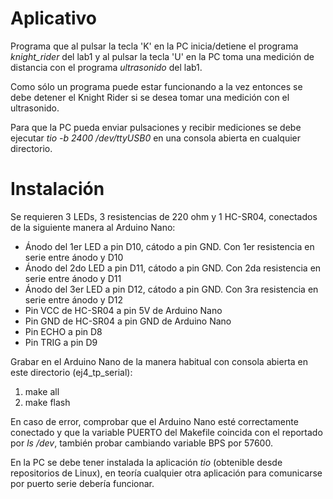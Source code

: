 # Aplicativo

Programa que al pulsar la tecla 'K' en la PC inicia/detiene el programa *knight_rider* del lab1 y al pulsar la tecla 'U' en la PC toma una medición de distancia con el programa *ultrasonido* del lab1.

Como sólo un programa puede estar funcionando a la vez entonces se debe detener el Knight Rider si se desea tomar una medición con el ultrasonido.

Para que la PC pueda enviar pulsaciones y recibir mediciones se debe ejecutar *tio -b 2400 /dev/ttyUSB0* en una consola abierta en cualquier directorio.

# Instalación

Se requieren 3 LEDs, 3 resistencias de 220 ohm y 1 HC-SR04, conectados de la siguiente manera al Arduino Nano:
- Ánodo del 1er LED a pin D10, cátodo a pin GND. Con 1er resistencia en serie entre ánodo y D10
- Ánodo del 2do LED a pin D11, cátodo a pin GND. Con 2da resistencia en serie entre ánodo y D11
- Ánodo del 3er LED a pin D12, cátodo a pin GND. Con 3ra resistencia en serie entre ánodo y D12
- Pin VCC de HC-SR04 a pin 5V de Arduino Nano
- Pin GND de HC-SR04 a pin GND de Arduino Nano
- Pin ECHO a pin D8
- Pin TRIG a pin D9

Grabar en el Arduino Nano de la manera habitual con consola abierta en este directorio (ej4_tp_serial):
1. make all
2. make flash

En caso de error, comprobar que el Arduino Nano esté correctamente conectado y que la variable PUERTO del Makefile coincida con el reportado por _ls /dev_, también probar cambiando variable BPS por 57600.

En la PC se debe tener instalada la aplicación *tio* (obtenible desde repositorios de Linux), en teoría cualquier otra aplicación para comunicarse por puerto serie debería funcionar.